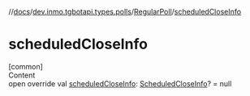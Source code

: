 //[docs](../../../index.md)/[dev.inmo.tgbotapi.types.polls](../index.md)/[RegularPoll](index.md)/[scheduledCloseInfo](scheduled-close-info.md)



# scheduledCloseInfo  
[common]  
Content  
open override val [scheduledCloseInfo](scheduled-close-info.md): [ScheduledCloseInfo](../-scheduled-close-info/index.md)? = null  



